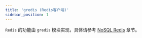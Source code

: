 ```yaml
---
title: 'gredis (Redis客户端)'
sidebar_position: 1
---
```


`Redis` 的功能由 `gredis` 模块实现，具体请参考 [NoSQL Redis](output/goframe-v1.14-md/核心组件/NoSQL%20Redis) 章节。